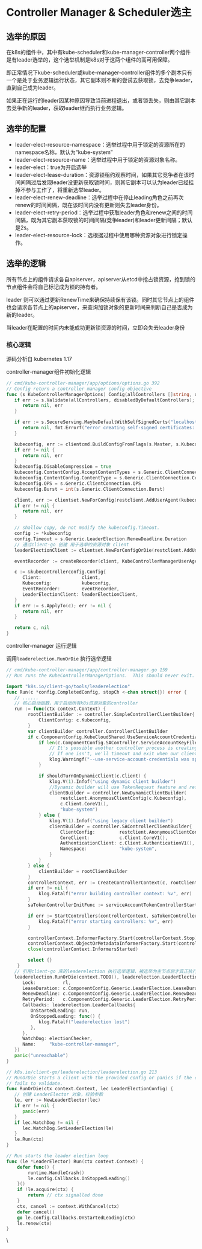 # Controller Manager & Scheduler选主

## 选举的原因

在k8s的组件中，其中有kube-scheduler和kube-manager-controller两个组件是有leader选举的，这个选举机制是k8s对于这两个组件的高可用保障。

即正常情况下kube-scheduler或kube-manager-controller组件的多个副本只有一个是处于业务逻辑运行状态，其它副本则不断的尝试去获取锁，去竞争leader，直到自己成为leader。

如果正在运行的leader因某种原因导致当前进程退出，或者锁丢失，则由其它副本去竞争新的leader，获取leader继而执行业务逻辑。

## 选举的配置

* leader-elect-resource-namespace：选举过程中用于锁定的资源所在的namespace名称，默认为“kube-system”
* leader-elect-resource-name：选举过程中用于锁定的资源对象名称。
* leader-elect：true为开启选举
* leader-elect-lease-duration：资源锁租约观察时间，如果其它竞争者在该时间间隔过后发现leader没更新获取锁时间，则其它副本可以认为leader已经挂掉不参与工作了，将重新选举leader。
* leader-elect-renew-deadline：选举过程中在停止leading角色之前再次renew的时间间隔，既在该时间内没有更新则失去leader身份。
* leader-elect-retry-period：选举过程中获取leader角色和renew之间的时间间隔，既为其它副本获取锁的时间间隔(竞争leader)和leader更新间隔；默认是2s。
* leader-elect-resource-lock：选根据过程中使用哪种资源对象进行锁定操作。

## 选举的逻辑

所有节点上的组件请求各自apiserver，apiserver从etcd中抢占锁资源，抢到锁的节点组件会将自己标记成为锁的持有者。

&#x20;leader 则可以通过更新RenewTime来确保持续保有该锁。同时其它节点上的组件也会请求各节点上的apiserver，来查询加锁对象的更新时间来判断自己是否成为新的leader。

当leader在配置的时间内未能成功更新锁资源的时间，立即会失去leader身份

### 核心逻辑

源码分析自 kubernetes 1.17 &#x20;

controller-manager组件初始化逻辑

```go
// cmd/kube-controller-manager/app/options/options.go 392
// Config return a controller manager config objective
func (s KubeControllerManagerOptions) Config(allControllers []string, disabledByDefaultControllers []string) (*kubecontrollerconfig.Config, error) {
   if err := s.Validate(allControllers, disabledByDefaultControllers); err != nil {
      return nil, err
   }

   if err := s.SecureServing.MaybeDefaultWithSelfSignedCerts("localhost", nil, []net.IP{net.ParseIP("127.0.0.1")}); err != nil {
      return nil, fmt.Errorf("error creating self-signed certificates: %v", err)
   }

   kubeconfig, err := clientcmd.BuildConfigFromFlags(s.Master, s.Kubeconfig)
   if err != nil {
      return nil, err
   }
   kubeconfig.DisableCompression = true
   kubeconfig.ContentConfig.AcceptContentTypes = s.Generic.ClientConnection.AcceptContentTypes
   kubeconfig.ContentConfig.ContentType = s.Generic.ClientConnection.ContentType
   kubeconfig.QPS = s.Generic.ClientConnection.QPS
   kubeconfig.Burst = int(s.Generic.ClientConnection.Burst)

   client, err := clientset.NewForConfig(restclient.AddUserAgent(kubeconfig, KubeControllerManagerUserAgent))
   if err != nil {
      return nil, err
   }

   // shallow copy, do not modify the kubeconfig.Timeout.
   config := *kubeconfig
   config.Timeout = s.Generic.LeaderElection.RenewDeadline.Duration
   // 通过client-go 创建 用于选举的资源对象 client 
   leaderElectionClient := clientset.NewForConfigOrDie(restclient.AddUserAgent(&config, "leader-election"))

   eventRecorder := createRecorder(client, KubeControllerManagerUserAgent)

   c := &kubecontrollerconfig.Config{
      Client:               client,
      Kubeconfig:           kubeconfig,
      EventRecorder:        eventRecorder,
      LeaderElectionClient: leaderElectionClient,
   }
   if err := s.ApplyTo(c); err != nil {
      return nil, err
   }

   return c, nil
}
```

controller-manager 运行逻辑

调用`leaderelection.RunOrDie` 执行选举逻辑

```go
// cmd/kube-controller-manager/app/controller-manager.go 159
// Run runs the KubeControllerManagerOptions.  This should never exit.

import "k8s.io/client-go/tools/leaderelection"
func Run(c *config.CompletedConfig, stopCh <-chan struct{}) error {
   // ......
   // 核心启动函数，用于启动所有k8s资源对象的controller
   run := func(ctx context.Context) {
		rootClientBuilder := controller.SimpleControllerClientBuilder{
			ClientConfig: c.Kubeconfig,
		}
		var clientBuilder controller.ControllerClientBuilder
		if c.ComponentConfig.KubeCloudShared.UseServiceAccountCredentials {
			if len(c.ComponentConfig.SAController.ServiceAccountKeyFile) == 0 {
				// It's possible another controller process is creating the tokens for us.
				// If one isn't, we'll timeout and exit when our client builder is unable to create the tokens.
				klog.Warningf("--use-service-account-credentials was specified without providing a --service-account-private-key-file")
			}

			if shouldTurnOnDynamicClient(c.Client) {
				klog.V(1).Infof("using dynamic client builder")
				//Dynamic builder will use TokenRequest feature and refresh service account token periodically
				clientBuilder = controller.NewDynamicClientBuilder(
					restclient.AnonymousClientConfig(c.Kubeconfig),
					c.Client.CoreV1(),
					"kube-system")
			} else {
				klog.V(1).Infof("using legacy client builder")
				clientBuilder = controller.SAControllerClientBuilder{
					ClientConfig:         restclient.AnonymousClientConfig(c.Kubeconfig),
					CoreClient:           c.Client.CoreV1(),
					AuthenticationClient: c.Client.AuthenticationV1(),
					Namespace:            "kube-system",
				}
			}
		} else {
			clientBuilder = rootClientBuilder
		}
		controllerContext, err := CreateControllerContext(c, rootClientBuilder, clientBuilder, ctx.Done())
		if err != nil {
			klog.Fatalf("error building controller context: %v", err)
		}
		saTokenControllerInitFunc := serviceAccountTokenControllerStarter{rootClientBuilder: rootClientBuilder}.startServiceAccountTokenController

		if err := StartControllers(controllerContext, saTokenControllerInitFunc, NewControllerInitializers(controllerContext.LoopMode), unsecuredMux); err != nil {
			klog.Fatalf("error starting controllers: %v", err)
		}

		controllerContext.InformerFactory.Start(controllerContext.Stop)
		controllerContext.ObjectOrMetadataInformerFactory.Start(controllerContext.Stop)
		close(controllerContext.InformersStarted)

		select {}
	}
   // 引用client-go 库的leaderelection 执行选举逻辑，被选举为主节点后才真正执行启动controller
   leaderelection.RunOrDie(context.TODO(), leaderelection.LeaderElectionConfig{
      Lock:          rl,
      LeaseDuration: c.ComponentConfig.Generic.LeaderElection.LeaseDuration.Duration,
      RenewDeadline: c.ComponentConfig.Generic.LeaderElection.RenewDeadline.Duration,
      RetryPeriod:   c.ComponentConfig.Generic.LeaderElection.RetryPeriod.Duration,
      Callbacks: leaderelection.LeaderCallbacks{
         OnStartedLeading: run,
         OnStoppedLeading: func() {
            klog.Fatalf("leaderelection lost")
         },
      },
      WatchDog: electionChecker,
      Name:     "kube-controller-manager",
   })
   panic("unreachable")
}
```



```go
// k8s.io/client-go/leaderelection/leaderelection.go 213
// RunOrDie starts a client with the provided config or panics if the config
// fails to validate.
func RunOrDie(ctx context.Context, lec LeaderElectionConfig) {
   // 创建 LeaderElector 对象，校验参数
   le, err := NewLeaderElector(lec)
   if err != nil {
      panic(err)
   }
   if lec.WatchDog != nil {
      lec.WatchDog.SetLeaderElection(le)
   }
   le.Run(ctx)
}

// Run starts the leader election loop
func (le *LeaderElector) Run(ctx context.Context) {
	defer func() {
		runtime.HandleCrash()
		le.config.Callbacks.OnStoppedLeading()
	}()
	if !le.acquire(ctx) {
		return // ctx signalled done
	}
	ctx, cancel := context.WithCancel(ctx)
	defer cancel()
	go le.config.Callbacks.OnStartedLeading(ctx)
	le.renew(ctx)
}
```

\


